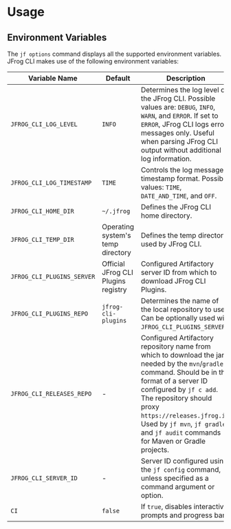 # Usage

## Environment Variables

The `jf options` command displays all the supported environment variables. JFrog CLI makes use of the following environment variables:

| Variable Name              | Default                             | Description                                                                                                                                                                                                                                                                                                                |
| -------------------------- | ----------------------------------- | -------------------------------------------------------------------------------------------------------------------------------------------------------------------------------------------------------------------------------------------------------------------------------------------------------------------------- |
| `JFROG_CLI_LOG_LEVEL`      | `INFO`                              | Determines the log level of the JFrog CLI. Possible values are: `DEBUG`, `INFO`, `WARN`, and `ERROR`. If set to `ERROR`, JFrog CLI logs error messages only. Useful when parsing JFrog CLI output without additional log information.                                                                                      |
| `JFROG_CLI_LOG_TIMESTAMP`  | `TIME`                              | Controls the log messages timestamp format. Possible values: `TIME`, `DATE_AND_TIME`, and `OFF`.                                                                                                                                                                                                                           |
| `JFROG_CLI_HOME_DIR`       | `~/.jfrog`                          | Defines the JFrog CLI home directory.                                                                                                                                                                                                                                                                                      |
| `JFROG_CLI_TEMP_DIR`       | Operating system's temp directory   | Defines the temp directory used by JFrog CLI.                                                                                                                                                                                                                                                                              |
| `JFROG_CLI_PLUGINS_SERVER` | Official JFrog CLI Plugins registry | Configured Artifactory server ID from which to download JFrog CLI Plugins.                                                                                                                                                                                                                                                 |
| `JFROG_CLI_PLUGINS_REPO`   | `jfrog-cli-plugins`                 | Determines the name of the local repository to use. Can be optionally used with `JFROG_CLI_PLUGINS_SERVER`.                                                                                                                                                                                                                |
| `JFROG_CLI_RELEASES_REPO`  | -                                   | Configured Artifactory repository name from which to download the jar needed by the `mvn`/`gradle` command. Should be in the format of a server ID configured by `jf c add`. The repository should proxy `https://releases.jfrog.io`. Used by `jf mvn`, `jf gradle`, and `jf audit` commands for Maven or Gradle projects. |
| `JFROG_CLI_SERVER_ID`      | -                                   | Server ID configured using the `jf config` command, unless specified as a command argument or option.                                                                                                                                                                                                                      |
| `CI`                       | `false`                             | If `true`, disables interactive prompts and progress bar.                                                                                                                                                                                                                                                                  |
